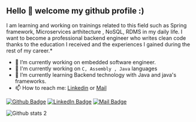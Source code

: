 

## Hello 👋 welcome my github profile :) 

I am learning and working on trainings related to this field such as Spring framework, Microservices arthitecture , NoSQL, RDMS in my daily life. I want to become a professional backend engineer who writes clean code thanks to the education I received and the experiences I gained during the rest of my career.*

- 🔭 I’m currently working on embedded software engineer.
- 👋 I'm currently working on ```C, Assembly , Java``` languages
- 🌱 I’m currently learning Backend technology with Java and java's frameworks.
- 📫 How to reach me: [Linkedin](https://www.linkedin.com/in/ali-canli/) or [Mail](mailto:alicanli1995@gmail.com?subject=Hello)

[![Github Badge](https://i.ibb.co/3zz3vPF/Git-Hub-Mark.png)](https://github.com/alicanli1995)
[![LinkedIn Badge](https://i.ibb.co/DVdTPH9/super-tiny-icons-linkedin-1324450747503589428.png)](https://www.linkedin.com/in/ali-canli/)
[![Mail Badge](https://i.ibb.co/k1NMjhh/281769.png)](mailto:alicanli1995@gmail.com?subject=Hello)


![Github stats 2](https://github-readme-stats.vercel.app/api?username=alicanli1995&show_icons=true&theme=radical)




